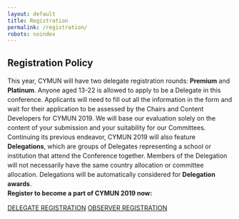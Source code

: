 ```yaml
---
layout: default
title: Registration
permalink: /registration/
robots: noindex
---
```

<!-- Compiled and minified CSS -->
<link rel="stylesheet" href="https://cdnjs.cloudflare.com/ajax/libs/materialize/1.0.0/css/materialize.min.css">

 <!-- Compiled and minified JavaScript -->
 <script src="https://cdnjs.cloudflare.com/ajax/libs/materialize/1.0.0/js/materialize.min.js"></script>
<h2>Registration Policy</h2>
<p style="line-height: 150%;">
This year, CYMUN will have two delegate registration rounds: <strong>Premium</strong> and <strong>Platinum</strong>. Anyone aged 13-22 is allowed to apply to be a Delegate in this conference. Applicants will need to fill out all the information in the form and wait for their application to be assessed by the Chairs and Content Developers for CYMUN 2019. We will base our evaluation solely on the content of your submission and your suitability for our Committees.
<br>
Continuing its previous endeavor, CYMUN 2019 will also feature <strong>Delegations</strong>, which are groups of Delegates representing a school or institution that attend the Conference together. Members of the Delegation will not necessarily have the same country allocation or committee allocation. Delegations will be automatically considered for <strong>Delegation awards</strong>.
<br>
<strong>Register to become a part of CYMUN 2019 now:</strong>
</p>
<a href="/delegate-registration" class="btn btn-default" style="margin-bottom: 10">DELEGATE REGISTRATION</a>
<a href="/observer-registration" class="btn btn-default" style="margin-bottom: 10">OBSERVER REGISTRATION</a>
<p> </p>
